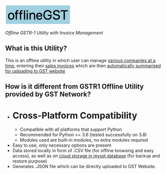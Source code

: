 <img src='/images/logo.png' width=210px height=65px>
<i><p style='font-size:10'>Offline GSTR-1 Utility with Invoice Management</p></i>

## What is this Utility?
This is an offline utility in which user can manage <u>various companies at a time</u>, entering their <u>sales invoices</u> which are then <u>automatically summarised for uploading to GST website</u>

## How is it different from GSTR1 Offline Utility provided by GST Network?

- # Cross-Platform Compatibility
	- Compatible with all platforms that support Python
	- Recommended for Python >= 3.6 (tested successfully on 3.8)
	- Modules used are built-in modules, no extra modules required
- Easy to use, only necessary options are present
- Data stored locally in form of .CSV file (for offline browsing and easy access), as well as on <u>cloud storage in mysql database</u> (for backup and restore purpose)
- Generates .JSON file which can be directly uploaded to GST Website.